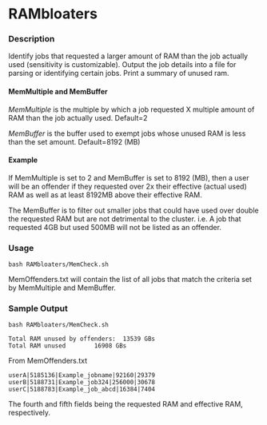 # RAMbloaters

### Description
Identify jobs that requested a larger amount of RAM than the job actually used (sensitivity is customizable). Output the job details into a file for parsing or identifying certain jobs. Print a summary of unused ram.

#### MemMultiple and MemBuffer 

*MemMultiple* is the multiple by which a job requested X multiple amount of RAM than the job actually used. Default=2

*MemBuffer* is the buffer used to exempt jobs whose unused RAM is less than the set amount. Default=8192 (MB)

#### Example 
If MemMultiple is set to 2 and MemBuffer is set to 8192 (MB), then a user will be an offender if they requested over 2x their effective (actual used) RAM as well as at least 8192MB above their effective RAM.

The MemBuffer is to filter out smaller jobs that could have used over double the requested RAM but are not detrimental to the cluster. i.e. A job that requested 4GB but used 500MB will not be listed as an offender.


### Usage

`bash RAMbloaters/MemCheck.sh`

MemOffenders.txt will contain the list of all jobs that match the criteria set by MemMultiple and MemBuffer.

### Sample Output

```
bash RAMbloaters/MemCheck.sh 

Total RAM unused by offenders:	13539 GBs
Total RAM unused 		16908 GBs
```

From MemOffenders.txt
```
userA|5185136|Example_jobname|92160|29379
userB|5188731|Example_job324|256000|30678
userC|5188783|Example_job_abcd|16384|7404
```
The fourth and fifth fields being the requested RAM and effective RAM, respectively.
